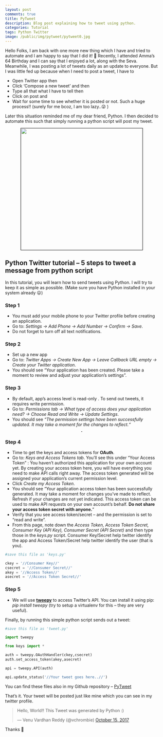 ```yaml
---
layout: post
comments: true
title: PyTweet
description: Blog post explaining how to tweet using python.
categories: Tutorial
tags: Python Twitter
image: /public/img/pytweet/pytweet0.jpg
---
```

Hello Folks, I am back with one more new thing which I have and tried to automate and I am happy to say that I did it! 🙂
Recently, I attended Amma’s 64 Birthday and I can say that I enjoyed a lot, along with the Seva. Meanwhile, I was posting a lot of tweets daily as an update to everyone. But I was little fed up because when I need to post a tweet, I have to
- Open Twitter app then
- Click ‘Compose a new tweet’ and then
- Type all that what I have to tell then
- Click on post and
- Wait for some time to see whether it is posted or not.
Such a huge process!! (surely for me bcoz, I am too lazy..😜 )

Later this situation reminded me of my dear friend, Python. I then decided to automate this such that simply running a python script will post my tweet.

<p align="center">
  <img title="" src="/blog/public/img/pytweet/pytweet1.png" alt="" style="border: 1px solid" width="400px">
</p>

## Python Twitter tutorial – 5 steps to tweet a message from python script

In this tutorial, you will learn how to send tweets using Python. I will try to keep it as simple as possible. (Make sure you have Python installed in your system already 😛)

### Step 1
- You must add your mobile phone to your Twitter profile before creating an application.
- Go to:   *Settings -> Add Phone -> Add Number -> Confirm -> Save*.
- Do not forget to turn off all text notifications.

### Step 2
- Set up a new app
- Go to: *Twitter Apps  -> Create New App -> Leave Callback URL empty -> Create your Twitter application*.
- You should see “Your application has been created. Please take a moment to review and adjust your application’s settings”.

### Step 3
- By default, app’s access level is read-only . To send out tweets, it requires write permission.
- Go to: *Permissions tab -> What type of access does your application need? -> Choose  Read and Write -> Update Settings*.
- You should see *“The permission settings have been successfully updated. It may take a moment for the changes to reflect.“*

<p align="center">
  <img title="" src="/blog/public/img/pytweet/pytweet2.png" alt="" style="border: 1px solid">
</p>

### Step 4
- Time to get the keys and access tokens for **OAuth**.
- Go to: *Keys and Access Tokens tab*. You’ll see this under   “Your Access Token” : You haven’t authorized this application for your own account yet. By creating your access token here, you will have everything you need to make API calls right away. The access token generated will be assigned your application’s current permission level.
- Click *Create my Access Token*.
- You should see “Your application access token has been successfully generated. It may take a moment for changes you’ve made to reflect. Refresh if your changes are not yet indicated. This access token can be used to make API requests on your own account’s behalf. **Do not share your access token secret with anyone.**”
- Verify that you see access token/secret – and the permission is set to “read and write”.
- From this page, note down the *Access Token, Access Token Secret, Consumer Key (API Key), Consumer Secret (API Secret)* and then type those in the *keys.py* script. Consumer Key/Secret help twitter identify the app and Access Token/Secret help twitter identify the user (that is you).

```python
#save this file as 'keys.py'

ckey = '//Consumer Key//'
csecret = '//Consumer Secret//'
akey = '//Access Token//'
asecret = '//Access Token Secret//'
```

### Step 5
- We will use [**tweepy**](http://docs.tweepy.org/en/latest/api.html) to access Twitter’s API. You can install it using pip:  *pip install tweepy*  (try to setup a virtualenv for this – they are very useful).

Finally, by running this simple python script sends out a tweet:

```python
#save this file as 'tweet.py'

import tweepy

from keys import *

auth = tweepy.OAuthHandler(ckey,csecret)
auth.set_access_token(akey,asecret)

api = tweepy.API(auth)

api.update_status('//Your tweet goes here..//')
```
You can find these files also in my Github  repository – [PyTweet](https://github.com/vchrombie/PyCrumbs/tree/master/PyTweetIt)

That’s it. Your tweet will be posted just like mine which you can see in my twitter profile.

<blockquote class="twitter-tweet" data-lang="en"><p lang="en" dir="ltr">Hello, World!!   This Tweet was generated by Python :)</p>&mdash; Venu Vardhan Reddy (@vchrombie) <a href="https://twitter.com/vchrombie/status/919542127691931649?ref_src=twsrc%5Etfw">October 15, 2017</a></blockquote>
<script async src="https://platform.twitter.com/widgets.js" charset="utf-8"></script>

Thanks 🙂
